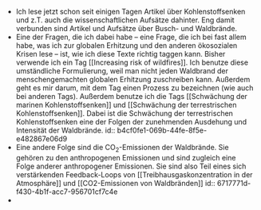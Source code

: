 - Ich lese jetzt schon seit einigen Tagen Artikel über Kohlenstoffsenken und z.T. auch die wissenschaftlichen Aufsätze dahinter. Eng damit verbunden sind Artikel und Aufsätze über Busch- und Waldbrände.
- Eine der Fragen, die ich dabei habe – eine Frage, die ich bei fast allem habe, was ich zur globalen Erhitzung und den anderen ökosozialen Krisen lese – ist, wie ich diese Texte richtig taggen kann. Bisher verwende ich ein Tag [[Increasing risk of wildfires]]. Ich benutze diese umständliche Formulierung, weil man nicht jeden Waldbrand der menschengemachten globalen Erhitzung zuschreiben kann. Außerdem geht es mir darum, mit dem Tag einen Prozess zu bezeichnen (wie auch bei anderen Tags). Außerdem benutze ich die Tags [[Schwächung der marinen Kohlenstoffsenken]] und [[Schwächung der terrestrischen Kohlenstoffsenken]]. Dabei ist die Schwächung der terrestrischen Kohlenstoffsenken eine der Folgen der zunehmenden Ausdehung und Intensität der Waldbrände. 
  id:: b4cf0fe1-069b-44fe-8f5e-e482867e06d9
- Eine andere Folge sind die CO<sub>2</sub>-Emissionen der Waldbrände. Sie gehören zu den anthropogenen Emissionen und sind zugleich eine Folge anderer anthropogener Emissionen. Sie sind also Teil eines sich verstärkenden Feedback-Loops von [[Treibhausgaskonzentration in der Atmosphäre]] und [[CO2-Emissionen von Waldbränden]]
  id:: 6717771d-f430-4b1f-acc7-956701cf7c4e
-